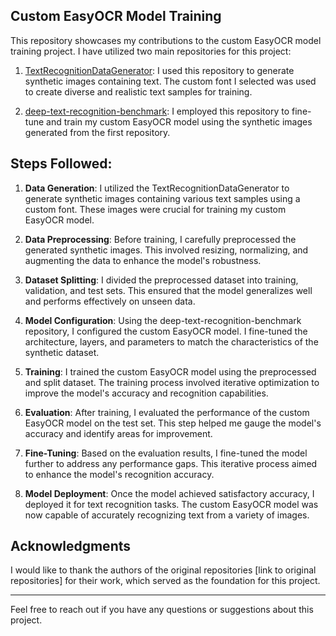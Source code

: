 ## Custom EasyOCR Model Training

This repository showcases my contributions to the custom EasyOCR model training project. I have utilized two main repositories for this project:

1. [TextRecognitionDataGenerator](https://github.com/Belval/TextRecognitionDataGenerator): I used this repository to generate synthetic images containing text. The custom font I selected was used to create diverse and realistic text samples for training.

2. [deep-text-recognition-benchmark](https://github.com/clovaai/deep-text-recognition-benchmark): I employed this repository to fine-tune and train my custom EasyOCR model using the synthetic images generated from the first repository.

## Steps Followed:

1. **Data Generation**: I utilized the TextRecognitionDataGenerator to generate synthetic images containing various text samples using a custom font. These images were crucial for training my custom EasyOCR model.

2. **Data Preprocessing**: Before training, I carefully preprocessed the generated synthetic images. This involved resizing, normalizing, and augmenting the data to enhance the model's robustness.

3. **Dataset Splitting**: I divided the preprocessed dataset into training, validation, and test sets. This ensured that the model generalizes well and performs effectively on unseen data.

4. **Model Configuration**: Using the deep-text-recognition-benchmark repository, I configured the custom EasyOCR model. I fine-tuned the architecture, layers, and parameters to match the characteristics of the synthetic dataset.

5. **Training**: I trained the custom EasyOCR model using the preprocessed and split dataset. The training process involved iterative optimization to improve the model's accuracy and recognition capabilities.

6. **Evaluation**: After training, I evaluated the performance of the custom EasyOCR model on the test set. This step helped me gauge the model's accuracy and identify areas for improvement.

7. **Fine-Tuning**: Based on the evaluation results, I fine-tuned the model further to address any performance gaps. This iterative process aimed to enhance the model's recognition accuracy.

8. **Model Deployment**: Once the model achieved satisfactory accuracy, I deployed it for text recognition tasks. The custom EasyOCR model was now capable of accurately recognizing text from a variety of images.
   
## Acknowledgments

I would like to thank the authors of the original repositories [link to original repositories] for their work, which served as the foundation for this project.

---
Feel free to reach out if you have any questions or suggestions about this project.

